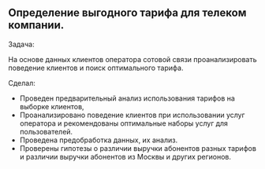 ## Определение выгодного тарифа для телеком компании.
Задача:

На основе данных клиентов оператора сотовой связи проанализировать поведение клиентов и поиск оптимального тарифа.

Сделал:

- Проведен предварительный анализ использования тарифов на выборке клиентов,
- Проанализировано поведение клиентов при использовании услуг оператора и рекомендованы оптимальные наборы услуг для пользователей.
- Проведена предобработка данных, их анализ.
- Проверены гипотезы о различии выручки абонентов разных тарифов и различии выручки абонентов из Москвы и других регионов.
